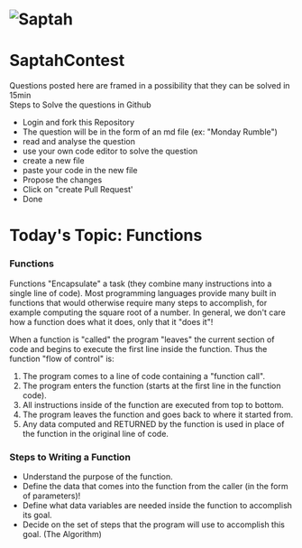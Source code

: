# ![Saptah](https://drive.google.com/uc?export=view&id=1XgSLl7poMxyTujdQXs28-8oLbLLMrQtZ)


# SaptahContest
Questions posted here are framed in a possibility that they can be solved in 15min  
Steps to Solve the questions in Github    
* Login and fork this Repository
* The question will be in the form of an md file  (ex: "Monday Rumble")
* read and analyse the question  
* use your own code editor to solve the question  
* create a new file
* paste your code in the new file
* Propose the changes
* Click on "create Pull Request'
* Done

# Today's Topic: Functions

### Functions

Functions "Encapsulate" a task (they combine many instructions into a single line of code). Most programming languages provide many built in functions that would otherwise require many steps to accomplish, for example computing the square root of a number. In general, we don't care how a function does what it does, only that it "does it"!  

When a function is "called" the program "leaves" the current section of code and begins to execute the first line inside the function. Thus the function "flow of control" is:  

1) The program comes to a line of code containing a "function call".  
2) The program enters the function (starts at the first line in the function code).  
3) All instructions inside of the function are executed from top to bottom.  
4) The program leaves the function and goes back to where it started from.  
5) Any data computed and RETURNED by the function is used in place of the function in the original line of code.

### Steps to Writing a Function

* Understand the purpose of the function.
* Define the data that comes into the function from the caller (in the form of parameters)!
* Define what data variables are needed inside the function to accomplish its goal.
* Decide on the set of steps that the program will use to accomplish this goal. (The Algorithm)

